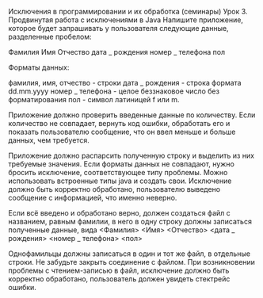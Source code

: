 Исключения в программировании и их обработка (семинары)
Урок 3. Продвинутая работа с исключениями в Java
Напишите приложение, которое будет запрашивать у пользователя следующие данные, разделенные пробелом:

Фамилия Имя Отчество дата _ рождения номер _ телефона пол

Форматы данных:

фамилия, имя, отчество - строки
дата _ рождения - строка формата dd.mm.yyyy
номер _ телефона - целое беззнаковое число без форматирования
пол - символ латиницей f или m.

Приложение должно проверить введенные данные по количеству. Если количество не совпадает, вернуть код ошибки, обработать его и показать пользователю сообщение, что он ввел меньше и больше данных, чем требуется.

Приложение должно распарсить полученную строку и выделить из них требуемые значения. Если форматы данных не совпадают, нужно бросить исключение, соответствующее типу проблемы. Можно использовать встроенные типы java и создать свои. Исключение должно быть корректно обработано, пользователю выведено сообщение с информацией, что именно неверно.

Если всё введено и обработано верно, должен создаться файл с названием, равным фамилии, в него в одну строку должны записаться полученные данные, вида
<Фамилия> <Имя> <Отчество> <дата _ рождения> <номер _ телефона> <пол>

Однофамильцы должны записаться в один и тот же файл, в отдельные строки.
Не забудьте закрыть соединение с файлом.
При возникновении проблемы с чтением-записью в файл, исключение должно быть корректно обработано, пользователь должен увидеть стектрейс ошибки.
